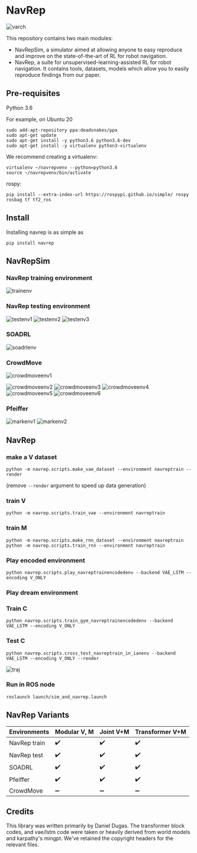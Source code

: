 # NavRep

![varch](media/varch.gif)

This repository contains two main modules:
- NavRepSim, a simulator aimed at allowing anyone to easy reproduce and improve on the state-of-the-art of RL for robot navigation.
- NavRep, a suite for unsupervised-learning-assisted RL for robot navigation. It contains tools, datasets, models which allow you to easily reproduce findings from our paper.

## Pre-requisites
Python 3.6

For example, on Ubuntu 20

```
sudo add-apt-repository ppa:deadsnakes/ppa
sudo apt-get update
sudo apt-get install -y python3.6 python3.6-dev
sudo apt-get install -y virtualenv python3-virtualenv
```

We recommend creating a virtualenv:

```
virtualenv ~/navrepvenv --python=python3.6
source ~/navrepvenv/bin/activate
```

rospy:

```
pip install --extra-index-url https://rospypi.github.io/simple/ rospy rosbag tf tf2_ros
```

## Install

Installing navrep is as simple as

```
pip install navrep
```

## NavRepSim

### NavRep training environment

![trainenv](media/trainenv.gif)

### NavRep testing environment

![testenv1](media/testenv1.gif)
![testenv2](media/testenv2.gif)
![testenv3](media/testenv3.gif)

### SOADRL

![soadrlenv](media/soadrlenv.gif)

### CrowdMove

![crowdmoveenv1](media/crowdmoveenv1.gif)

![crowdmoveenv2](media/crowdmoveenv2.png)
![crowdmoveenv3](media/crowdmoveenv3.png)
![crowdmoveenv4](media/crowdmoveenv4.png)
![crowdmoveenv5](media/crowdmoveenv5.png)
![crowdmoveenv6](media/crowdmoveenv6.png)

### Pfeiffer

![markenv1](media/markenv1.gif)
![markenv2](media/markenv2.gif)


## NavRep

### make a V dataset

```
python -m navrep.scripts.make_vae_dataset --environment navreptrain --render
```

(remove `--render` argument to speed up data generation)

### train V

```
python -m navrep.scripts.train_vae --environment navreptrain
```

### train M

```
python -m navrep.scripts.make_rnn_dataset --environment navreptrain
python -m navrep.scripts.train_rnn --environment navreptrain
```

### Play encoded environment

```
python navrep.scripts.play_navreptrainencodedenv --backend VAE_LSTM --encoding V_ONLY
```

### Play dream environment

### Train C

```
python navrep.scripts.train_gym_navreptrainencodedenv --backend VAE_LSTM --encoding V_ONLY
```

### Test C

```
python navrep.scripts.cross_test_navreptrain_in_ianenv --backend VAE_LSTM --encoding V_ONLY --render
```

![traj](media/traj_gpt.png)

### Run in ROS node

```
roslaunch launch/sim_and_navrep.launch
```

## NavRep Variants

| **Environments**            | **Modular V, M**                  | **Joint V+M**                    | **Transformer V+M**              |
| --------------------------- | --------------------------------- | --------------------------------- | --------------------------------- |
| NavRep train                | :heavy_check_mark:                | :heavy_check_mark:                | :heavy_check_mark:                |
| NavRep test                 | :heavy_check_mark:                | :heavy_check_mark:                | :heavy_check_mark:                |
| SOADRL                      | :heavy_check_mark:                | :heavy_check_mark:                | :heavy_check_mark:                |
| Pfeiffer                    | :heavy_check_mark:                | :heavy_check_mark:                | :heavy_check_mark:                |
| CrowdMove                   | :heavy_minus_sign:                | :heavy_minus_sign:                | :heavy_minus_sign:                |


## Credits

This library was written primarily by Daniel Dugas. The transformer block codes, and vae/lstm code were taken or heavily derived from world models and karpathy's mingpt. We've retained the copyright headers for the relevant files.
